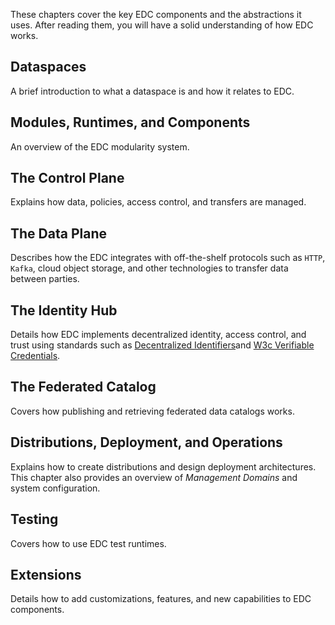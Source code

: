 These chapters cover the key EDC components and the abstractions it uses. After reading them, you will have a solid understanding of how EDC works.

## Dataspaces

A brief introduction to what a dataspace is and how it relates to EDC.

## Modules, Runtimes, and Components

An overview of the EDC modularity system.
## The Control Plane

Explains how data, policies, access control, and transfers are managed.   

## The Data Plane

Describes how the EDC integrates with off-the-shelf protocols such as `HTTP`, `Kafka`, cloud object storage, and other technologies to transfer data between parties.

## The Identity Hub

Details how EDC implements decentralized identity, access control, and trust using standards such as [Decentralized Identifiers](https://www.w3.org/TR/did-core/)and [W3c Verifiable Credentials](https://www.w3.org/TR/vc-data-model/).

## The Federated Catalog

Covers how publishing and retrieving federated data catalogs works.

## Distributions, Deployment, and Operations

Explains how to create distributions and design deployment architectures. This chapter also provides an overview of *Management Domains* and system configuration.

## Testing

Covers how to use EDC test runtimes.

## Extensions

Details how to add customizations, features, and new capabilities to EDC components.



